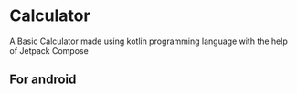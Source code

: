 # Calculator
A Basic Calculator made using kotlin programming language with the help of Jetpack Compose
## For android
